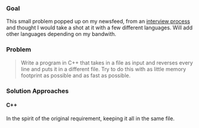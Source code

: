 ### Goal
This small problem popped up on my newsfeed, from an [interview process](https://quantiqpartners.zapier.app/software-developer-experienced) and thought I would take a shot at it with a few different languages. Will add other languages depending on my bandwith. 

### Problem 
> Write a program in C++ that takes in a file as input and reverses every line and puts it in a different file. Try to do this with as little memory footprint as possible and as fast as possible.

### Solution Approaches

#### C++
In the spirit of the original requirement, keeping it all in the same file. 

